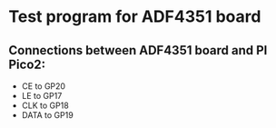 # Test program for ADF4351 board

## Connections between ADF4351 board and PI Pico2:

- CE to GP20
- LE to GP17
- CLK to GP18
- DATA to GP19
